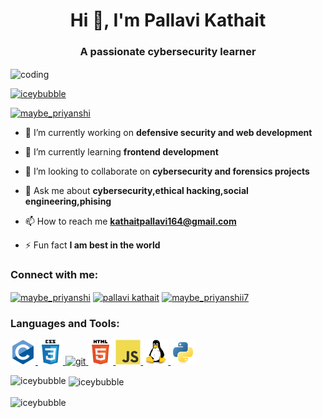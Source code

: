 <h1 align="center">Hi 👋, I'm Pallavi Kathait</h1>
<h3 align="center">A passionate cybersecurity learner</h3>

<img align="center" alt="coding" width="600" src="https://user-images.githubusercontent.com/59734313/157189039-c09b3e38-9f42-42c0-ab54-14f1574190a7.gif">

<p align="left"> <a href="https://github.com/ryo-ma/github-profile-trophy"><img src="https://github-profile-trophy.vercel.app/?username=iceybubble" alt="iceybubble" /></a> </p>

<p align="left"> <a href="https://twitter.com/maybe_priyanshi" target="blank"><img src="https://img.shields.io/twitter/follow/maybe_priyanshi?logo=twitter&style=for-the-badge" alt="maybe_priyanshi" /></a> </p>

- 🔭 I’m currently working on **defensive security and web development**

- 🌱 I’m currently learning **frontend development**

- 👯 I’m looking to collaborate on **cybersecurity and forensics projects**

- 💬 Ask me about **cybersecurity,ethical hacking,social engineering,phising**

- 📫 How to reach me **kathaitpallavi164@gmail.com**

- ⚡ Fun fact **I am best in the world**

<h3 align="left">Connect with me:</h3>
<p align="left">
<a href="https://twitter.com/maybe_priyanshi" target="blank"><img align="center" src="https://raw.githubusercontent.com/rahuldkjain/github-profile-readme-generator/master/src/images/icons/Social/twitter.svg" alt="maybe_priyanshi" height="30" width="40" /></a>
<a href="https://linkedin.com/in/pallavi kathait" target="blank"><img align="center" src="https://raw.githubusercontent.com/rahuldkjain/github-profile-readme-generator/master/src/images/icons/Social/linked-in-alt.svg" alt="pallavi kathait" height="30" width="40" /></a>
<a href="https://instagram.com/maybe_priyanshii7" target="blank"><img align="center" src="https://raw.githubusercontent.com/rahuldkjain/github-profile-readme-generator/master/src/images/icons/Social/instagram.svg" alt="maybe_priyanshii7" height="30" width="40" /></a>
</p>

<h3 align="left">Languages and Tools:</h3>
<p align="left"> <a href="https://www.cprogramming.com/" target="_blank" rel="noreferrer"> <img src="https://raw.githubusercontent.com/devicons/devicon/master/icons/c/c-original.svg" alt="c" width="40" height="40"/> </a> <a href="https://www.w3schools.com/css/" target="_blank" rel="noreferrer"> <img src="https://raw.githubusercontent.com/devicons/devicon/master/icons/css3/css3-original-wordmark.svg" alt="css3" width="40" height="40"/> </a> <a href="https://git-scm.com/" target="_blank" rel="noreferrer"> <img src="https://www.vectorlogo.zone/logos/git-scm/git-scm-icon.svg" alt="git" width="40" height="40"/> </a> <a href="https://www.w3.org/html/" target="_blank" rel="noreferrer"> <img src="https://raw.githubusercontent.com/devicons/devicon/master/icons/html5/html5-original-wordmark.svg" alt="html5" width="40" height="40"/> </a> <a href="https://developer.mozilla.org/en-US/docs/Web/JavaScript" target="_blank" rel="noreferrer"> <img src="https://raw.githubusercontent.com/devicons/devicon/master/icons/javascript/javascript-original.svg" alt="javascript" width="40" height="40"/> </a> <a href="https://www.linux.org/" target="_blank" rel="noreferrer"> <img src="https://raw.githubusercontent.com/devicons/devicon/master/icons/linux/linux-original.svg" alt="linux" width="40" height="40"/> </a> <a href="https://www.python.org" target="_blank" rel="noreferrer"> <img src="https://raw.githubusercontent.com/devicons/devicon/master/icons/python/python-original.svg" alt="python" width="40" height="40"/> </a> </p>

<p><img align="left" src="https://github-readme-stats.vercel.app/api/top-langs?username=iceybubble&show_icons=true&locale=en&layout=compact" alt="iceybubble" /></p>

<p>&nbsp;<img align="center" src="https://github-readme-stats.vercel.app/api?username=iceybubble&show_icons=true&locale=en" alt="iceybubble" /></p>

<p><img align="center" src="https://github-readme-streak-stats.herokuapp.com/?user=iceybubble&" alt="iceybubble" /></p>
